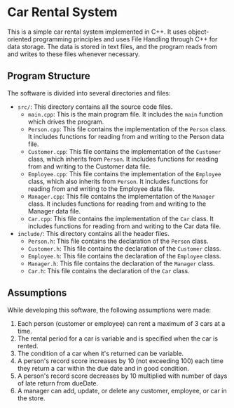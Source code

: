 # Car Rental System

This is a simple car rental system implemented in C++. It uses object-oriented programming principles and uses File Handling through C++ for data storage. The data is stored in text files, and the program reads from and writes to these files whenever necessary.

## Program Structure

The software is divided into several directories and files:

- `src/`: This directory contains all the source code files.
    - `main.cpp`: This is the main program file. It includes the `main` function which drives the program.
    - `Person.cpp`: This file contains the implementation of the `Person` class. It includes functions for reading from and writing to the Person data file.
    - `Customer.cpp`: This file contains the implementation of the `Customer` class, which inherits from `Person`. It includes functions for reading from and writing to the Customer data file.
    - `Employee.cpp`: This file contains the implementation of the `Employee` class, which also inherits from `Person`. It includes functions for reading from and writing to the Employee data file.
    - `Manager.cpp`: This file contains the implementation of the `Manager` class. It includes functions for reading from and writing to the Manager data file.
    - `Car.cpp`: This file contains the implementation of the `Car` class. It includes functions for reading from and writing to the Car data file.
- `include/`: This directory contains all the header files.
    - `Person.h`: This file contains the declaration of the `Person` class.
    - `Customer.h`: This file contains the declaration of the `Customer` class.
    - `Employee.h`: This file contains the declaration of the `Employee` class.
    - `Manager.h`: This file contains the declaration of the `Manager` class.
    - `Car.h`: This file contains the declaration of the `Car` class.


## Assumptions

While developing this software, the following assumptions were made:

1. Each person (customer or employee) can rent a maximum of 3 cars at a time.
2. The rental period for a car is variable and is specified when the car is rented.
3. The condition of a car when it's returned can be variable.
4. A person's record score increases by 10 (not exceeding 100) each time they return a car within the due date and in good condition.
5. A person's record score decreases by 10 multiplied with number of days of late return from dueDate.
6. A manager can add, update, or delete any customer, employee, or car in the store.
